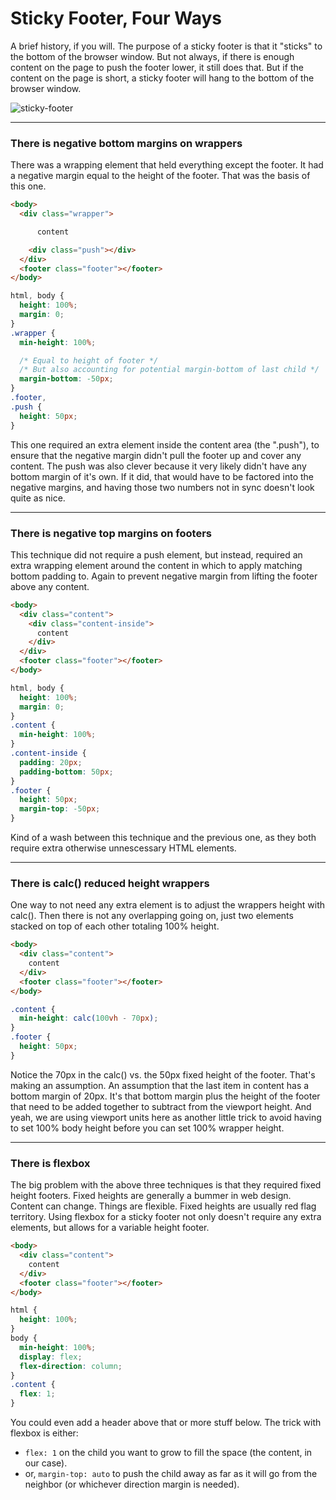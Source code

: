 # Sticky Footer, Four Ways

A brief history, if you will.
The purpose of a sticky footer is that it "sticks" to the bottom of the browser window. But not always, if there is enough content on the page to push the footer lower, it still does that. But if the content on the page is short, a sticky footer will hang to the bottom of the browser window.

![sticky-footer](http://cdn.css-tricks.com/wp-content/uploads/2016/05/sticky-footer-1.svg)

----------

### There is negative bottom margins on wrappers

There was a wrapping element that held everything except the footer. It had a negative margin equal to the height of the footer. That was the basis of this one.

```HTML
<body>
  <div class="wrapper">

      content

    <div class="push"></div>
  </div>
  <footer class="footer"></footer>
</body>
```

```CSS
html, body {
  height: 100%;
  margin: 0;
}
.wrapper {
  min-height: 100%;

  /* Equal to height of footer */
  /* But also accounting for potential margin-bottom of last child */
  margin-bottom: -50px;
}
.footer,
.push {
  height: 50px;
}
```

This one required an extra element inside the content area (the ".push"), to ensure that the negative margin didn't pull the footer up and cover any content. The push was also clever because it very likely didn't have any bottom margin of it's own. If it did, that would have to be factored into the negative margins, and having those two numbers not in sync doesn't look quite as nice.

-----------

### There is negative top margins on footers

This technique did not require a push element, but instead, required an extra wrapping element around the content in which to apply matching bottom padding to. Again to prevent negative margin from lifting the footer above any content.

```HTML
<body>
  <div class="content">
    <div class="content-inside">
      content
    </div>
  </div>
  <footer class="footer"></footer>
</body>
```

```CSS
html, body {
  height: 100%;
  margin: 0;
}
.content {
  min-height: 100%;
}
.content-inside {
  padding: 20px;
  padding-bottom: 50px;
}
.footer {
  height: 50px;
  margin-top: -50px;
}
```

Kind of a wash between this technique and the previous one, as they both require extra otherwise unnescessary HTML elements.

--------

### There is calc() reduced height wrappers

One way to not need any extra element is to adjust the wrappers height with calc(). Then there is not any overlapping going on, just two elements stacked on top of each other totaling 100% height.

```HTML
<body>
  <div class="content">
    content
  </div>
  <footer class="footer"></footer>
</body>
```

```CSS
.content {
  min-height: calc(100vh - 70px);
}
.footer {
  height: 50px;
}
```

Notice the 70px in the calc() vs. the 50px fixed height of the footer. That's making an assumption. An assumption that the last item in content has a bottom margin of 20px. It's that bottom margin plus the height of the footer that need to be added together to subtract from the viewport height. And yeah, we are using viewport units here as another little trick to avoid having to set 100% body height before you can set 100% wrapper height.

---------

### There is flexbox

The big problem with the above three techniques is that they required fixed height footers. Fixed heights are generally a bummer in web design. Content can change. Things are flexible. Fixed heights are usually red flag territory. Using flexbox for a sticky footer not only doesn't require any extra elements, but allows for a variable height footer.

```HTML
<body>
  <div class="content">
    content
  </div>
  <footer class="footer"></footer>
</body>
```

```CSS
html {
  height: 100%;
}
body {
  min-height: 100%;
  display: flex;
  flex-direction: column;
}
.content {
  flex: 1;
}
```

You could even add a header above that or more stuff below. The trick with flexbox is either:
 - ```flex: 1``` on the child you want to grow to fill the space (the content, in our case).
 - or, ```margin-top: auto``` to push the child away as far as it will go from the neighbor (or whichever direction margin is needed).

